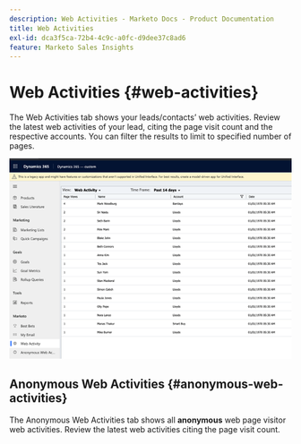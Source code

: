 ```yaml
---
description: Web Activities - Marketo Docs - Product Documentation
title: Web Activities
exl-id: dca3f5ca-72b4-4c9c-a0fc-d9dee37c8ad6
feature: Marketo Sales Insights
---
```

# Web Activities {#web-activities}

The Web Activities tab shows your leads/contacts’ web activities.
Review the latest web activities of your lead, citing the page visit count and the respective accounts. You can filter the results to limit to specified number of pages.

![](assets/web-activities-1.png)

## Anonymous Web Activities {#anonymous-web-activities}

The Anonymous Web Activities tab shows all **anonymous** web page visitor web activities. Review the latest web activities citing the page visit count.
